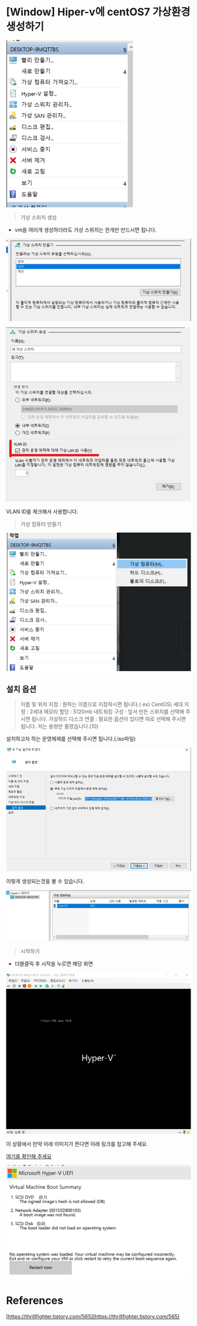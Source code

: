 # [Window] Hiper-v에 centOS7 가상환경 생성하기

![alt text](https://github.com/KrGil/TIL/blob/main/documents/2021_08_10_3/Untitled.png?raw=true)

> 가상 스위치 생성

- vm을 여러개 생성하더라도  가상 스위치는 한개만 만드시면 됩니다.

![alt text](https://github.com/KrGil/TIL/blob/main/documents/2021_08_10_3/Untitled1.png?raw=true)

![alt text](https://github.com/KrGil/TIL/blob/main/documents/2021_08_10_3/Untitled2.png?raw=true)

VLAN ID를 체크해서 사용합니다.

> 가상 컴퓨터 만들기

![alt text](https://github.com/KrGil/TIL/blob/main/documents/2021_08_10_3/Untitled3.png?raw=true)

## 설치 옵션

> 이름 및 위치 지정 : 원하는 이름으로 지정하시면 됩니다.( ex) CentOS)
세대 지정 : 2세대
메모리 할당 : 5120mb
네트워킹 구성 : 앞서 만든 스위치를 선택해 주시면 됩니다.
가상하드 디스크 연결 : 필요한 옵션이 있다면 따로 선택해 주시면 됩니다. 저는 용량만 줄였습니다.(10)

설치하고자 하는 운영체제를 선택해 주시면 됩니다.(.iso파일)

![alt text](https://github.com/KrGil/TIL/blob/main/documents/2021_08_10_3/Untitled4.png?raw=true)

이렇게 생성되는것을 볼 수 있습니다.

![alt text](https://github.com/KrGil/TIL/blob/main/documents/2021_08_10_3/Untitled5.png?raw=true)

> 시작하기

- 더블클릭  후 시작을 누르면 해당 화면

![alt text](https://github.com/KrGil/TIL/blob/main/documents/2021_08_10_3/Untitled6.png?raw=true)

이 상황에서 만약 아래 이미지가 뜬다면 아래 링크를 참고해 주세요.

[여기를 확인해 주세요](https://jjam89.tistory.com/133)

![alt text](https://github.com/KrGil/TIL/blob/main/documents/2021_08_10_4/Untitled.png?raw=true)















# References

[https://thrillfighter.tistory.com/565](https://thrillfighter.tistory.com/565)
